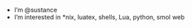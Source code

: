 - I’m @sustance
- I’m interested in *nix, luatex, shells, Lua, python, smol web


<!---
sustance/sustance is a ✨ special ✨ repository because its `README.md` (this file) appears on your GitHub profile.
You can click the Preview link to take a look at your changes.
--->
